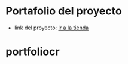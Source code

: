 # Portafolio del proyecto

- link del proyecto: <a href="https://brayantorresa.github.io/AluraGeek-Ecommerce/" target="_blank">Ir a la tienda</a>
# portfoliocr

